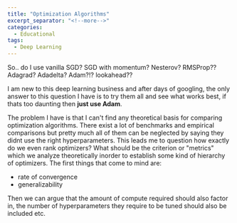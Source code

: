 ```yaml
---
title: "Optimization Algorithms"
excerpt_separator: "<!--more-->"
categories:
  - Educational
tags:
  - Deep Learning
---
```

So.. do I use vanilla SGD? SGD with momentum? Nesterov? RMSProp?? Adagrad? Adadelta? Adam?!? lookahead??

I am new to this deep learning business and after days of googling, the only answer to this question I have is to try them all and see what works best, if thats too daunting then __just use Adam__.

The problem I have is that I can't find any theoretical basis for comparing optimization algorithms. There exist a lot of benchmarks and empirical comparisons but pretty much all of them can be neglected by saying they didnt use the right hyperparameters. This leads me to question how exactly do we even rank optimizers? What should be the criterion or "metrics" which we analyze theoretically inorder to establish some kind of hierarchy of optimizers. The first things that come to mind are:
- rate of convergence
- generalizability

Then we can argue that the amount of compute required should also factor in, the number of hyperparameters they require to be tuned should also be included etc.



